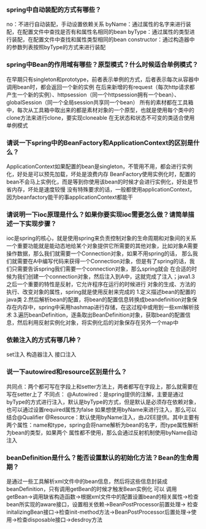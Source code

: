 ### spring中自动装配的方式有哪些？
no：不进行自动装配，手动设置依赖关系
byName：通过属性的名字来进行装配，在配置文件中查找是否有和属性名相同的bean
byType：通过属性的类型进行装配，在配置文件中查找和属性类型相同的bean
constructor：通过构造器中的参数列表按照byType的方式来进行装配

### spring中Bean的作用域有哪些？原型模式？什么时候适合单例模式？
在早期只有singleton和prototype，前者表示单例的方式，后者表示每次从容器中调用bean时，都会返回一个新的实例
在后来新增的有request（每次http请求都产生一个新的实例）、httpsession（同一个httpsession拥有一个bean）、
globalSession（同一个全局session共享同一个bean）
所有的素材都在工具箱中，每次从工具箱中取出来的都是素材对象的一个原型，也就是使用每个类中的clone方法来进行clone，要实现cloneable
在无状态和状态不可变的类适合使用单例模式

### 请说一下spring中的BeanFactory和ApplicationContext的区别是什么？
ApplicationContext如果配置的bean是singleton，不管用不用，都会进行实例化，好处是可以预先加载，坏处是浪费内存
BeanFactory使用实例化时，配置的bean不会马上实例化，而是等到你使用该bean的时候才会进行实例化，好处是节省内存，坏处是速度较慢
没有特殊要求的话，一般都使用applicationContext，因为beanfactory能干的事applicationContext都能干

### 请说明一下ioc原理是什么？如果你要实现ioc需要怎么做？请简单描述一下实现步骤？
ioc是spring的核心，就是使用spring来负责控制对象的生命周期和对象间的关系
一个重要功能就是能动态地给某个对象提供它所需要的其他对象，比如对象A需要操作数据，那么我们就需要一个Connection对象，如果不用spring的话，
那么我们就需要在A中编写代码来获得一个Connection对象，但是有了spring的话，我们只需要告诉spring我们需要一个connection对象，那么spring就会
在合适的时候为我们创建一个connection对象，然后注入到A中，这就完成了注入；java1.3之后一个重要的特性是反射，它允许程序在运行的时候进行
对象的生成、方法的执行、改变对象的属性，spring就是使用反射来完成的
1.定义描述bean的配置的java类
2.然后解析bean的配置，将bean的配置信息转换成beandefinition对象保存在内存中，spring中采用hashmap进行存储，在这过程中或用到一些xml解析技术
3.遍历beanDefinition，逐条取出BeanDefinition对象，获取bean的配置信息，然后利用反射实例化对象，将实例化后的对象保存在另外一个map中

### 依赖注入的方式有哪几种？
set注入
构造器注入
接口注入

### 说一下autowired和resource区别是什么？
共同点：两个都可写在字段上和setter方法上，两者都写在字段上，那么就需要在写在setter上了
不同点：
@Autowired：是spring提供的注解，主要是通过byType的方式进行注入，默认是byType的方式，但是默认是必须存在依赖对象，也可以通过设置required属性为false
如果想使用byName来进行注入，那么可以结合@Qualifier
@Resource：默认使用byName注入，由J2EE提供。其中主要有两个属性：name和type，spring会将name解析为bean的名字，而type属性解析为bean的类型，如果两个
属性都不使用，那么会通过反射机制使用byName自动注入

### beanDefinition是什么？能否设置默认的初始化方法？Bean的生命周期？
是通过一些工具解析xml文件中的bean信息，然后将这些信息封装成beanDefinition，只有调用getBean的时候才触发Bean实例化
可以
调用getBean->调用缺省构造函数->根据xml文件中的配置设置bean的相关属性->检查bean所实现的aware接口，设置相关依赖->BeanPostProcessor前置处理->
检查initalizingBean接口->检查init-method方法->BeanPostProcessor后置处理->使用->检查disposable接口->desdroy方法

